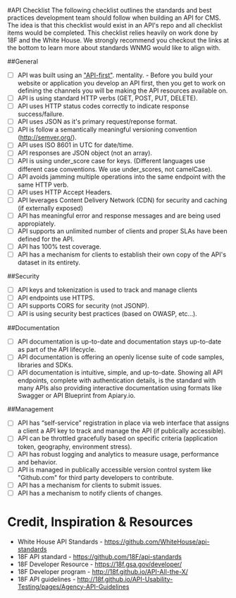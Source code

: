 #API Checklist
The following checklist outlines the standards and best practices development team should follow when building an API for CMS. The idea is that this checklist would exist in an API's repo and all checklist items would be completed. This checklist relies heavily on work done by 18F and the White House. We strongly recommend you checkout the links at the bottom to learn more about standards WNMG would like to align with. 

##General
- [ ] API was built using an ["API-first"](http://apievangelist.com/2014/08/11/what-is-an-api-first-strategy-adding-some-dimensions-to-this-new-question/). mentality. - Before you build your website or application you develop an API first, then you get to work on defining the channels you will be making the API resources available on.
- [ ] API is using standard HTTP verbs (GET, POST, PUT, DELETE).
- [ ] API uses HTTP status codes correctly to indicate response success/failure.
- [ ] API uses JSON as it's primary request/reponse format.
- [ ] API is follow a semantically meaningful versioning convention (http://semver.org/).
- [ ] API uses ISO 8601 in UTC for date/time.
- [ ] API responses are JSON object (not an array). 
- [ ] API is using under_score case for keys. (Different languages use different case conventions. We use under_scores, not camelCase).
- [ ] API avoids jamming multiple operations into the same endpoint with the same HTTP verb.
- [ ] API uses HTTP Accept Headers.
- [ ] API leverages Content Delivery Network (CDN) for security and caching (if externally exposed)
- [ ] API has meaningful error and response messages and are being used appropiately.
- [ ] API supports an unlimited number of clients and proper SLAs have been defined for the API.
- [ ] API has 100% test coverage.
- [ ] API has a mechanism for clients to establish their own copy of the API's dataset in its entirety.

##Security
- [ ] API keys and tokenization is used to track and manage clients
- [ ] API endpoints use HTTPS.
- [ ] API supports CORS for security (not JSONP).
- [ ] API is using security best practices (based on OWASP, etc...).

##Documentation
- [ ] API documentation is up-to-date and documentation stays up-to-date as part of the API lifecycle.
- [ ] API documentation is offering an openly license suite of code samples, libraries and SDKs.
- [ ] API documentation is intuitive, simple, and up-to-date. Showing all API endpoints, complete with authentication details, is the standard with many APIs also providing interactive documentation using formats like Swagger or API Blueprint from Apiary.io.

##Management
- [ ] API has “self-service” registration in place via web interface that assigns a client a API key to track and manage the API (if publically accessible). 
- [ ] API can be throttled gracefully based on specific criteria (application token, geography, environment stress).
- [ ] API has robust logging and analytics to measure usage, performance and behavior.
- [ ] API is managed in publically accessible version control system like "Github.com" for third party developers to contribute.
- [ ] API has a mechanism for clients to submit issues.
- [ ] API has a mechanism to notify clients of changes.

# Credit, Inspiration & Resources
* White House API Standards - https://github.com/WhiteHouse/api-standards
* 18F API standard - https://github.com/18F/api-standards
* 18F Developer Resource - https://18f.gsa.gov/developer/
* 18F Developer program - http://18f.github.io/API-All-the-X/
* 18F API guidelines - http://18f.github.io/API-Usability-Testing/pages/Agency-API-Guidelines
